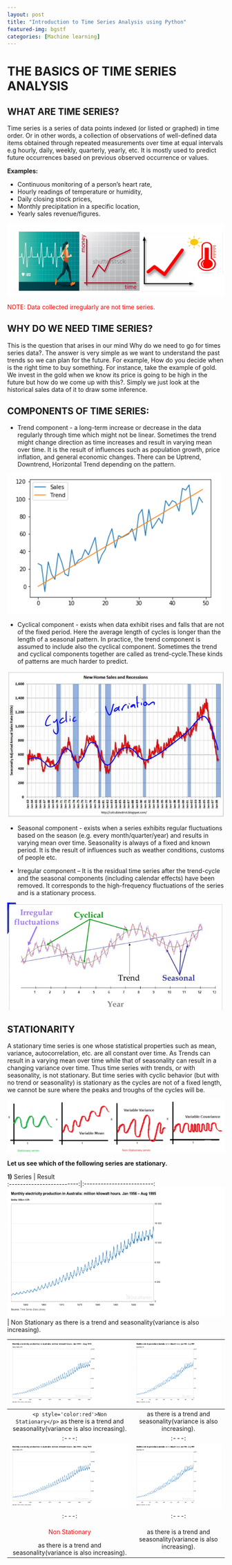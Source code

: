 ```yaml
---
layout: post
title: "Introduction to Time Series Analysis using Python"
featured-img: bgstf
categories: [Machine learning]
---
```


# THE BASICS OF TIME SERIES ANALYSIS

## WHAT ARE TIME SERIES? 

Time series  is a series of data points indexed (or listed or graphed) in time order. 
Or in other words, a collection of observations of well-defined data items obtained through repeated measurements over time at equal intervals e.g hourly, daily, weekly, quarterly, yearly, etc. It is mostly used to predict future occurrences based on previous observed occurrence or values.

**Examples:**
* Continuous monitoring of a person’s heart rate,
* Hourly readings of temperature or humidity,
* Daily closing stock prices,
* Monthly precipitation in a specific location,
* Yearly sales revenue/figures.

![examples](https://github.com/ninjakx/ninjakx.github.io/raw/master/assets/img/posts/TSEXAMPLE.png)

<p style='color:red'> NOTE: Data collected irregularly are not time series.</p>


## WHY DO WE NEED TIME SERIES?

This is the question that arises in our mind Why do we need to go for times series data?. The answer is very simple as we want to understand the past trends so we can plan for the future.
For example, How do you decide when is the right time to buy something. For instance, take the example of gold. We invest in the gold when we know its price is going to be high in the future but how do we come up with this?. Simply we just look at the historical sales data of it to draw some inference.


## COMPONENTS OF TIME SERIES:

* Trend component - a long-term increase or decrease in the data regularly through time which might not be linear. Sometimes the trend might change direction as time increases and result in varying mean over time.
It is the result of influences such as population growth, price inflation, and general economic changes. There can be Uptrend, Downtrend, Horizontal Trend depending on the pattern.

![trend example](https://github.com/ninjakx/ninjakx.github.io/raw/master/assets/img/posts/trenddef.png)

* Cyclical component - exists when data exhibit rises and falls that are not of the fixed period. Here the average length of cycles is longer than the length of a seasonal pattern. 
In practice, the trend component is assumed to include also the cyclical component. Sometimes the trend and cyclical components together are called as trend-cycle.These kinds of patterns are much harder to predict. 

![cyclic example](https://github.com/ninjakx/ninjakx.github.io/raw/master/assets/img/posts/2_cycl4.jpg)

* Seasonal component - exists when a series exhibits regular fluctuations based on the season (e.g. every month/quarter/year) and results in varying mean over time. Seasonality is always of a fixed and known period. It is the result of influences such as weather conditions, customs of people etc.

* Irregular component – It is the residual time series after the trend-cycle and the seasonal components (including calendar effects) have been removed. It corresponds to the high-frequency fluctuations of the series and is a stationary process.

![all in one example](https://github.com/ninjakx/ninjakx.github.io/raw/master/assets/img/posts/ss.PNG)

## STATIONARITY

A stationary time series is one whose statistical properties such as mean, variance, autocorrelation, etc. are all constant over time. 
As Trends can result in a varying mean over time while that of seasonality can result in a changing variance over time. Thus time series with trends, or with seasonality, is not stationary.
But time series with cyclic behavior (but with no trend or seasonality) is stationary as the cycles are not of a fixed length, we cannot be sure where the peaks and troughs of the cycles will be.

![all the time series type](https://github.com/ninjakx/ninjakx.github.io/raw/master/assets/img/posts/nst.png)

**Let us see which of the following series are stationary.**

**1)** 
Series                     |  Result                  
:-------------------------:|:-------------------------:
<img src="https://github.com/ninjakx/ninjakx.github.io/raw/master/assets/img/posts/st1.png" width="600" height="300">
 | Non Stationary as there is a trend and seasonality(variance is also increasing).


| <img src="https://github.com/ninjakx/ninjakx.github.io/raw/master/assets/img/posts/st1.png" width="300" height="150">  | <img src="https://github.com/ninjakx/ninjakx.github.io/raw/master/assets/img/posts/st1.png"  width="300" height="150"> |
|:---:|:---:|
| `<p style='color:red'>Non Stationary</p>` as there is a trend and seasonality(variance is also increasing). |  as there is a trend and seasonality(variance is also increasing). |
|:---:|:---:|
| <img src="https://github.com/ninjakx/ninjakx.github.io/raw/master/assets/img/posts/st1.png" width="300" height="150">  | <img src="https://github.com/ninjakx/ninjakx.github.io/raw/master/assets/img/posts/st1.png"  width="300" height="150"> |
|:---:|:---:|
| <p style='color:red'>Non Stationary</p> as there is a trend and seasonality(variance is also increasing). |  as there is a trend and seasonality(variance is also increasing). |

























